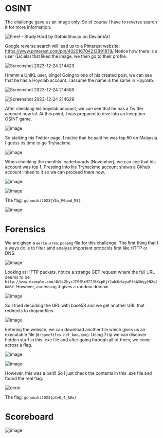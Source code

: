 # OSINT
The challenge gave us an image only. So of course I have to reverse search it for more information.

![Free! - Study Hard by GothicShoujo on DeviantArt](https://github.com/warlocksmurf/ctf-writeups/assets/121353711/fba4714d-5047-4e63-8090-8b6278cb51be)

Google reverse search will lead us to a Pinterest website: https://www.pinterest.com/pin/402016704213891878/
Notice how there is a user (Liciela) that liked the image, we then go to their profile.

![Screenshot 2023-12-24 214423](https://github.com/warlocksmurf/ctf-writeups/assets/121353711/a476079f-30ff-4e63-9caa-9f7d4f306ccd)

Hmmm a UniKL user, bingo! Going to one of his created post, we can see that he has a Hoyolab account. I assume the name is the same in Hoyolab.

![Screenshot 2023-12-24 214508](https://github.com/warlocksmurf/ctf-writeups/assets/121353711/2473d1c0-7277-4621-8e37-580e9b580ff3)

![Screenshot 2023-12-24 214629](https://github.com/warlocksmurf/ctf-writeups/assets/121353711/a7737b52-b2f2-4804-a229-91e051bdcdc2)

After checking his hoyolab account, we can see that he has a Twitter account now lol. At this point, I was prepared to dive into an Inception OSINT game.

![image](https://github.com/warlocksmurf/ctf-writeups/assets/121353711/50079f00-78a6-4ffc-8f4a-8a13b27b9520)

So stalking his Twitter page, I notice that he said he was top 50 on Malaysia. I guess its time to go Tryhackme.

![image](https://github.com/warlocksmurf/ctf-writeups/assets/121353711/9621d396-f697-4010-b7c4-947209d4e03c)

When checking the monthly leaderboards (November), we can see that his account was top 1. Pressing into his Tryhackme account shows a Github account linked to it so we can proceed there now.

![image](https://github.com/warlocksmurf/ctf-writeups/assets/121353711/2c63bc5a-5f2c-4964-a452-6dbb6115c621)

![image](https://github.com/warlocksmurf/ctf-writeups/assets/121353711/8025a256-30ac-4fb4-b3de-314f9c4537f7)

The flag: ``gohunikl2023{Y0u_F0und_M3}``

![image](https://github.com/warlocksmurf/ctf-writeups/assets/121353711/4fb84283-f0ae-4959-8258-0031ddbb4d7d)


# Forensics
We are given a ``eerie-area.pcapng`` file for this challenge. The first thing that I always do is to filter amd analyze important protocols first like HTTP or DNS.

![image](https://github.com/warlocksmurf/ctf-writeups/assets/121353711/9c740c00-88fa-47f6-b458-69544433f6bd)

Looking at HTTP packets, notice a strange GET request where the full URL seems to be ``http://www.example.com/4W3i2hyrJTVfRrM77fBXcpRjYJwb3NkzyzP3kAXWqy9N2sJKm6Y``. However, accessing it gives a random domain.

![image](https://github.com/warlocksmurf/ctf-writeups/assets/121353711/676db477-3b0b-4780-b21c-99d75dc36d1f)

So I tried decoding the URL with base58 and we get another URL that redirects to dropmefiles.

![image](https://github.com/warlocksmurf/ctf-writeups/assets/121353711/e3e01309-5e9f-461e-ac35-2994f7158e80)

Entering the website, we can download another file which gives us an executable file (``dropmefiles.net_boo.exe``). Using 7zip we can discover hidden stuff in this .exe file and after going through all of them, we come across a flag.

![image](https://github.com/warlocksmurf/ctf-writeups/assets/121353711/165a20b6-99bb-439a-875c-d981625e00b4)

![image](https://github.com/warlocksmurf/ctf-writeups/assets/121353711/7d4dcd9e-bc38-456d-ab0c-7e0ccc3b0f2b)

However, this was a bait!! So I just check the contents in this .exe file and found the real flag.

![eerie](https://github.com/warlocksmurf/ctf-writeups/assets/121353711/8bc7005a-f0fb-4bfd-93a9-04b4f6173654)

The flag: ``gohunikl2023{p3eK_4_&0o}``

# Scoreboard

![image](https://github.com/warlocksmurf/ctf-writeups/assets/121353711/db8e8995-ae82-49e5-833e-d0182268231a)
